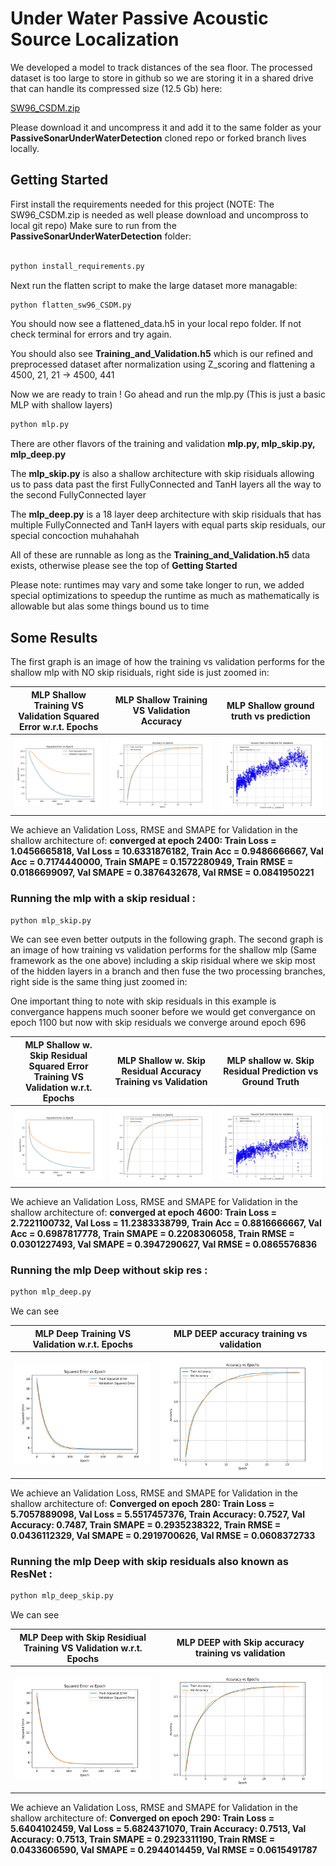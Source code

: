 # Under Water Passive Acoustic Source Localization

We developed a model to track distances of the sea floor. 
The processed dataset is too large to store in github so we are storing it in a shared drive that can handle its compressed size (12.5 Gb) here: 

[SW96_CSDM.zip](https://drexel0-my.sharepoint.com/:u:/g/personal/nh585_drexel_edu/EetAsTAddv1NkG7vvt8LyzMBzpbld3eytqdwNIMFJz6APA?e=4pYVsr) 

Please download it and uncompress it and add it to the same folder as your **PassiveSonarUnderWaterDetection** cloned repo or forked branch lives locally. 


## Getting Started

First install the requirements needed for this project (NOTE: The SW96_CSDM.zip is needed as well please download and uncompross to local git repo)
Make sure to run from the **PassiveSonarUnderWaterDetection** folder: 
```bash

python install_requirements.py
```

Next run the flatten script to make the large dataset more managable: 

```bash
python flatten_sw96_CSDM.py
```

You should now see a flattened_data.h5 in your local repo folder. If not check terminal for errors and try again.

You should also see **Training_and_Validation.h5** which is our refined and preprocessed dataset after normalization using Z_scoring and flattening a 4500, 21, 21 -> 4500, 441

Now we are ready to train ! Go ahead and run the mlp.py (This is just a basic MLP with shallow layers)

```bash
python mlp.py
```

There are other flavors of the training and validation **mlp.py, mlp_skip.py, mlp_deep.py**

The **mlp_skip.py** is also a shallow architecture with skip risiduals allowing us to pass data past the first FullyConnected and TanH layers all the way to the second FullyConnected layer

The **mlp_deep.py** is a 18 layer deep architecture with skip risiduals that has multiple FullyConnected and TanH layers with equal parts skip residuals, our special concoction muhahahah

All of these are runnable as long as the **Training_and_Validation.h5** data exists, otherwise please see the top of **Getting Started** 

Please note: runtimes may vary and some take longer to run, we added special optimizations to speedup the runtime as much as mathematically is allowable but alas some things bound us to time

## Some Results

The first graph is an image of how the training vs validation performs for the shallow mlp with NO skip risiduals, right side is just zoomed in:

MLP Shallow Training VS Validation Squared Error w.r.t. Epochs       |  MLP Shallow Training VS Validation Accuracy  |  MLP Shallow ground truth vs prediction
:-------------------------:|:-------------------------:|:-------------------------:
![MLP Shallow Training VS Validation w.r.t. Epochs](Graphs/mlp_squared_error.png)  |  ![MLP Shallow Training VS Validation Accuracy](Graphs/mlp_Accuracy_Curve.png) |  ![MLP Shallow ground truth vs prediction](Graphs/mlp_ground_truth_prediction.png)

We achieve an Validation Loss, RMSE and SMAPE for Validation in the shallow architecture of: **converged at epoch 2400: Train Loss = 1.0456665818, Val Loss = 10.6331876182, Train Acc = 0.9486666667, Val Acc = 0.7174440000, Train SMAPE = 0.1572280949, Train RMSE = 0.0186699097, Val SMAPE = 0.3876432678, Val RMSE = 0.0841950221**


### Running the mlp with a skip residual : 

```bash
python mlp_skip.py
```

We can see even better outputs in the following graph. The second graph is an image of how training vs validation performs for the shallow mlp (Same framework as the one above) including a skip risidual where we skip most of the hidden layers in a branch and then fuse the two processing branches, right side is the same thing just zoomed in:

One important thing to note with skip residuals in this example is convergance happens much sooner before we would get convergance on epoch 1100  but now with skip residuals we converge around epoch 696

MLP Shallow w. Skip Residual Squared Error Training VS Validation w.r.t. Epochs   |  MLP Shallow w. Skip Residual Accuracy Training vs Validation | MLP shallow w. Skip Residual Prediction vs Ground Truth
:-------------------------:|:-------------------------:|:-------------------------:
![MLP Shallow with Skip SE Training VS Validation w.r.t. Epochs](Graphs/mlp_shallow_skip_squared_error.png)  |  ![MLP Shallow with skip Residual Accuracy Training vs Validation](Graphs/mlp_shallow_skip_Accuracy_Curve.png) |  ![MLP Shallow with skip Training VS Validation w.r.t. Epochs Zoomed in](Graphs/mlp_shallow_skip_ground_Truth_vs_pred.png)

We achieve an Validation Loss, RMSE and SMAPE for Validation in the shallow architecture of: **converged at epoch 4600: Train Loss = 2.7221100732, Val Loss = 11.2383338799, Train Acc = 0.8816666667, Val Acc = 0.6987817778, Train SMAPE = 0.2208306058, Train RMSE = 0.0301227493, Val SMAPE = 0.3947290627, Val RMSE = 0.0865576836**


### Running the mlp Deep without skip res : 

```bash
python mlp_deep.py
```

We can see 

MLP Deep Training VS Validation w.r.t. Epochs             |  MLP DEEP  accuracy training vs validation
:-------------------------:|:-------------------------:
![MLP DEEP Training VS Validation w.r.t. Epochs](Graphs/DeepNet_MSE.png)  |  ![MLP DEEP accuracy training vs validation ](Graphs/DeepNet_Accuracy_Curve.png)

We achieve an Validation Loss, RMSE and SMAPE for Validation in the shallow architecture of: **Converged on epoch 280: Train Loss = 5.7057889098, Val Loss = 5.5517457376, Train Accuracy: 0.7527, Val Accuracy: 0.7487, Train SMAPE = 0.2935238322, Train RMSE = 0.0436112329, Val SMAPE = 0.2919700626, Val RMSE = 0.0608372733**


### Running the mlp Deep with skip residuals also known as ResNet : 

```bash
python mlp_deep_skip.py
```

We can see 

MLP Deep with Skip Residiual Training VS Validation w.r.t. Epochs             |  MLP DEEP with Skip accuracy training vs validation
:-------------------------:|:-------------------------:
![MLP DEEP with Skip Training VS Validation w.r.t. Epochs](Graphs/Resnet_MSE.png)  |  ![MLP DEEP with skip accuracy training vs validation ](Graphs/Resnet_Accuracy_Curve.png)

We achieve an Validation Loss, RMSE and SMAPE for Validation in the shallow architecture of: **Converged on epoch 290: Train Loss = 5.6404102459, Val Loss = 5.6824371070, Train Accuracy: 0.7513, Val Accuracy: 0.7513, Train SMAPE = 0.2923311190, Train RMSE = 0.0433606590, Val SMAPE = 0.2944014459, Val RMSE = 0.0615491787**